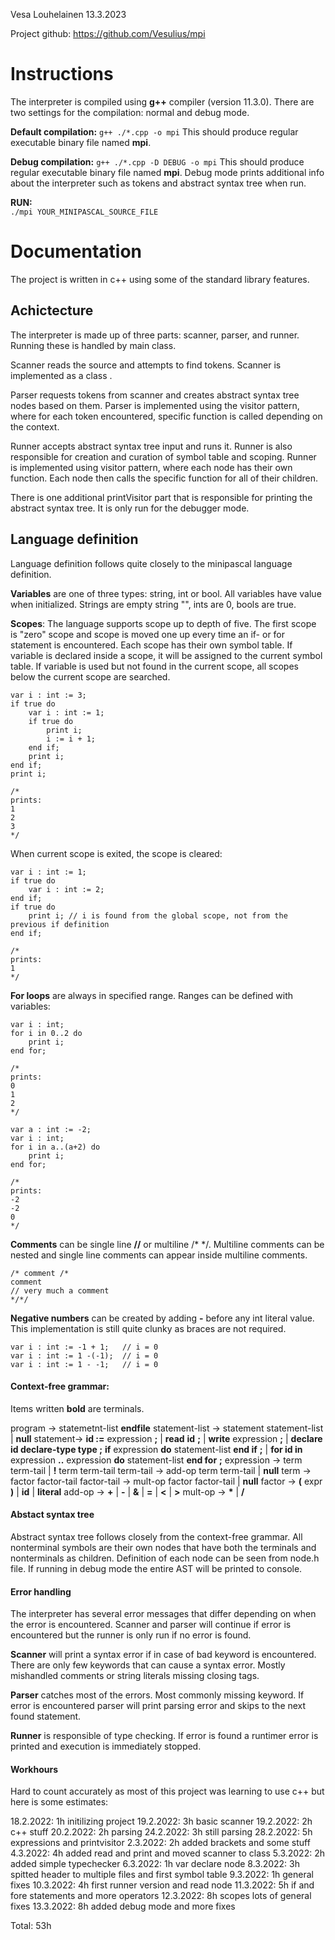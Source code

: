 Vesa Louhelainen 13.3.2023

Project github: https://github.com/Vesulius/mpi

# Instructions

The interpreter is compiled using **g++** compiler (version 11.3.0). There are two settings for the compilation: normal and debug mode.

**Default compilation:**
``` g++ ./*.cpp -o mpi ```
This should produce regular executable binary file named **mpi**. 

**Debug compilation:**
``` g++ ./*.cpp -D DEBUG -o mpi ```
This should produce regular executable binary file named **mpi**.  Debug mode prints additional info about the interpreter such as tokens and abstract syntax tree when run.

**RUN:**  
``` ./mpi YOUR_MINIPASCAL_SOURCE_FILE ```


# Documentation

The project is written in c++ using some of the standard library features.

## Achictecture

The interpreter is made up of three parts: scanner, parser, and runner. Running these is handled by main class.

Scanner reads the source and attempts to find tokens. Scanner is implemented as a class .

Parser requests tokens from scanner and creates abstract syntax tree nodes based on them. Parser is implemented using the visitor pattern, where for each token encountered, specific function is called depending on the context.

Runner accepts abstract syntax tree input and runs it. Runner is also responsible for creation and curation of symbol table and scoping. Runner is implemented using visitor pattern, where each node has their own function. Each node then calls the specific function for all of their children.

There is one additional printVisitor part that is responsible for printing the abstract syntax tree. It is only run for the debugger mode.


## Language definition

Language definition follows quite closely to the minipascal language definition.

**Variables** are one of three types: string, int or bool. All variables have value when initialized. Strings are empty string "", ints are 0, bools are true.

**Scopes**: The language supports scope up to depth of five. The first scope is "zero" scope and scope is moved one up every time an if- or for statement is encountered. Each scope has their own symbol table. If variable is declared inside a scope, it will be assigned to the current symbol table. If variable is used but not found in the current scope, all scopes below the current scope are searched.

```
var i : int := 3;
if true do
	var i : int := 1;
	if true do
	    print i;
	    i := i + 1;
	end if;
	print i;
end if;
print i;

/*
prints:
1
2
3
*/
```

When current scope is exited, the scope is cleared:

```
var i : int := 1;
if true do
	var i : int := 2;
end if;
if true do
	print i; // i is found from the global scope, not from the previous if definition
end if;

/*
prints:
1
*/
```

**For loops** are always in specified range. Ranges can be defined with variables:

```
var i : int;
for i in 0..2 do
	print i;
end for;

/*
prints:
0
1
2
*/

var a : int := -2;
var i : int;
for i in a..(a+2) do
	print i;
end for;

/*
prints:
-2
-2
0
*/
```

**Comments** can be single line **//** or multiline /* \*/. Multiline comments can be nested and single line comments can appear inside multiline comments.

```
/* comment /*
comment
// very much a comment
*/*/
```

**Negative numbers** can be created by adding **-** before any int literal value. This implementation is still quite clunky as braces are not required.

```
var i : int := -1 + 1;   // i = 0
var i : int := 1 -(-1);  // i = 0
var i : int := 1 - -1;   // i = 0
```

#### Context-free grammar:

Items written **bold** are terminals.

program → statemetnt-list **endfile**
statement-list → statement statement-list | **null**
statement→ **id :=** expression **;** | **read** **id** **;** | **write** expression **;** | **declare id declare-type type ;** 
					 **if** expression **do** statement-list **end if** **;** | **for id in** expression **..** expression **do** statement-list **end for** **;**
expression → term term-tail | **!** term term-tail
term-tail → add-op term term-tail | **null**
term → factor factor-tail
factor-tail → mult-op factor factor-tail | **null**
factor → **(** expr **)** | **id** | **literal**
add-op → **+** | **-** | **&** | **=** | **<** | **>**
mult-op → **\*** | **/**


#### Abstact syntax tree

Abstract syntax tree follows closely from the context-free grammar. All nonterminal symbols are their own nodes that have both the terminals and nonterminals as children. Definition of each node can be seen from node.h file. If running in debug mode the entire AST will be printed to console.

#### Error handling

The interpreter has several error messages that differ depending on when the error is encountered. Scanner and parser will continue if error is encountered but the runner is only run if no error is found.

**Scanner** will print a syntax error if in case of bad keyword is encountered. There are only few keywords that can cause a syntax error. Mostly mishandled comments or string literals missing closing tags.

**Parser** catches most of the errors. Most commonly missing keyword. If error is encountered parser will print parsing error and skips to the next found statement.

**Runner** is responsible of type checking. If error is found a runtimer error is printed and execution is immediately stopped.


#### Workhours

Hard to count accurately as most of this project was learning to use c++ but here is some estimates:

18.2.2022: 1h initilizing project
19.2.2022: 3h basic scanner
19.2.2022: 2h c++ stuff
20.2.2022: 2h parsing
24.2.2022: 3h still parsing
28.2.2022: 5h expressions and printvisitor
2.3.2022: 2h added brackets and some stuff
4.3.2022: 4h added read and print and moved scanner to class
5.3.2022: 2h added simple typechecker
6.3.2022: 1h var declare node
8.3.2022: 3h spitted header to multiple files and first symbol table
9.3.2022: 1h general fixes
10.3.2022: 4h first runner version and read node
11.3.2022: 5h if and fore statements and more operators
12.3.2022: 8h scopes lots of general fixes
13.3.2022: 8h added debug mode and more fixes

Total: 53h


